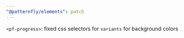 ```yaml
---
"@patternfly/elements": patch
---
```


`<pf-progress>`: fixed css selectors for `variants` for background colors
